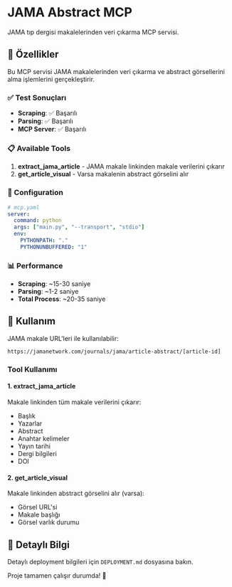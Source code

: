# JAMA Abstract MCP

JAMA tıp dergisi makalelerinden veri çıkarma MCP servisi.

## 🚀 Özellikler

Bu MCP servisi JAMA makalelerinden veri çıkarma ve abstract görsellerini alma işlemlerini gerçekleştirir.

### ✅ Test Sonuçları

- **Scraping**: ✅ Başarılı
- **Parsing**: ✅ Başarılı  
- **MCP Server**: ✅ Başarılı

### 📋 Available Tools

1. **extract_jama_article** - JAMA makale linkinden makale verilerini çıkarır
2. **get_article_visual** - Varsa makalenin abstract görselini alır

### 🔧 Configuration

```yaml
# mcp.yaml
server:
  command: python
  args: ["main.py", "--transport", "stdio"]
  env:
    PYTHONPATH: "."
    PYTHONUNBUFFERED: "1"
```

### 📊 Performance

- **Scraping**: ~15-30 saniye
- **Parsing**: ~1-2 saniye
- **Total Process**: ~20-35 saniye

## 🎯 Kullanım

JAMA makale URL'leri ile kullanılabilir:

```
https://jamanetwork.com/journals/jama/article-abstract/[article-id]
```

### Tool Kullanımı

#### 1. extract_jama_article
Makale linkinden tüm makale verilerini çıkarır:
- Başlık
- Yazarlar
- Abstract
- Anahtar kelimeler
- Yayın tarihi
- Dergi bilgileri
- DOI

#### 2. get_article_visual
Makale linkinden abstract görselini alır (varsa):
- Görsel URL'si
- Makale başlığı
- Görsel varlık durumu

## 📖 Detaylı Bilgi

Detaylı deployment bilgileri için `DEPLOYMENT.md` dosyasına bakın.

Proje tamamen çalışır durumda! 🎉
